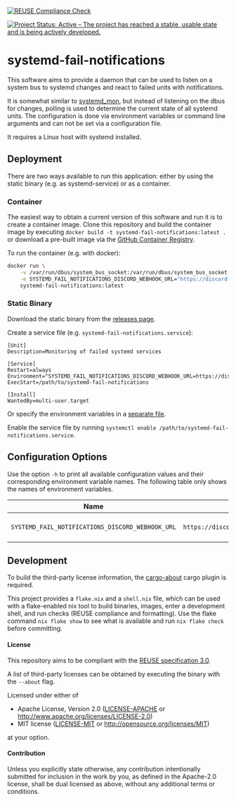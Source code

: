 [![REUSE Compliance Check](https://github.com/localthomas/systemd-fail-notifications/actions/workflows/reuse-check.yml/badge.svg)](https://github.com/localthomas/systemd-fail-notifications/actions/workflows/reuse-check.yml)

[![Project Status: Active – The project has reached a stable, usable state and is being actively developed.](https://www.repostatus.org/badges/latest/active.svg)](https://www.repostatus.org/#active)

# systemd-fail-notifications

This software aims to provide a daemon that can be used to listen on a system bus to systemd changes and react to failed units with notifications.

It is somewhat similar to [systemd_mon](https://github.com/joonty/systemd_mon), but instead of listening on the dbus for changes, polling is used to determine the current state of all systemd units.
The configuration is done via environment variables or command line arguments and can not be set via a configuration file.

It requires a Linux host with systemd installed.

## Deployment

There are two ways available to run this application: either by using the static binary (e.g. as systemd-service) or as a container.

### Container

The easiest way to obtain a current version of this software and run it is to create a container image.
Clone this repository and build the container image by executing `docker build -t systemd-fail-notifications:latest .` or download a pre-built image via the [GitHub Container Registry](https://github.com/localthomas/systemd-fail-notifications/pkgs/container/systemd-fail-notifications).

To run the container (e.g. with docker):

```bash
docker run \
    -v /var/run/dbus/system_bus_socket:/var/run/dbus/system_bus_socket \
    -e SYSTEMD_FAIL_NOTIFICATIONS_DISCORD_WEBHOOK_URL="https://discord.com/api/webhooks/<id>/<token>" \
    systemd-fail-notifications:latest
```

### Static Binary

Download the static binary from the [releases page](https://github.com/localthomas/systemd-fail-notifications/releases).

Create a service file (e.g. `systemd-fail-notifications.service`):

```
[Unit]
Description=Monitoring of failed systemd services

[Service]
Restart=always
Environment="SYSTEMD_FAIL_NOTIFICATIONS_DISCORD_WEBHOOK_URL=https://discord.com/api/webhooks/<id>/<token>"
ExecStart=/path/to/systemd-fail-notifications

[Install]
WantedBy=multi-user.target
```

Or specify the environment variables in a [separate file](https://www.freedesktop.org/software/systemd/man/systemd.exec.html#EnvironmentFile=).

Enable the service file by running `systemctl enable /path/to/systemd-fail-notifications.service`.


## Configuration Options

Use the option `-h` to print all available configuration values and their corresponding environment variable names.
The following table only shows the names of environment variables.

| Name | Format | Description |
| ---- | ------ | ----------- |
| `SYSTEMD_FAIL_NOTIFICATIONS_DISCORD_WEBHOOK_URL` | `https://discord.com/api/webhooks/<id>/<token>` | [Discord webhook URL](https://support.discord.com/hc/en-us/articles/228383668-Intro-to-Webhooks) |

## Development

To build the third-party license information, the [cargo-about](https://github.com/EmbarkStudios/cargo-about) cargo plugin is required.

This project provides a `flake.nix` and a `shell.nix` file, which can be used with a flake-enabled nix tool to build binaries, images, enter a development shell, and run checks (REUSE compliance and formatting).
Use the flake command `nix flake show` to see what is available and run `nix flake check` before committing.

#### License

This repository aims to be compliant with the [REUSE specification 3.0](https://reuse.software/spec/).

A list of third-party licenses can be obtained by executing the binary with the `--about` flag.

Licensed under either of

 * Apache License, Version 2.0
   ([LICENSE-APACHE](LICENSES/Apache-2.0.txt) or http://www.apache.org/licenses/LICENSE-2.0)
 * MIT license
   ([LICENSE-MIT](LICENSES/MIT.txt) or http://opensource.org/licenses/MIT)

at your option.

#### Contribution

Unless you explicitly state otherwise, any contribution intentionally submitted
for inclusion in the work by you, as defined in the Apache-2.0 license, shall be
dual licensed as above, without any additional terms or conditions.

